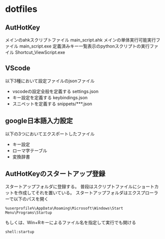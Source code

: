 # dotfiles

## AutHotKey

メインのahkスクリプトファイル main_script.ahk
メインの単体実行可能実行ファイル main_script.exe
定義済みキー一覧表示のpythonスクリプトの実行ファイル Shortcut_ViewScript.exe

## VScode
以下3種において設定ファイルのjsonファイル
- vscodeの設定全般を定義する settings.json
- キー設定を定義する keybindings.json
- スニペットを定義する snippets/***.json

## google日本語入力設定
以下の3つにおいてエクスポートしたファイル
- キー設定
- ローマ字テーブル
- 変換辞書

## AutHotKeyのスタートアップ登録
スタートアップフォルダに登録する。
普段はスクリプトファイルにショートカットを作成してそれを置いている。
スタートアップフォルダはエクスプローラーで以下のパスを開く
```
%userprofile%\AppData\Roaming\Microsoft\Windows\Start Menu\Programs\Startup
```

もしくは、Win+Rキーによるファイル名を指定して実行でも開ける
```
shell:startup
```
